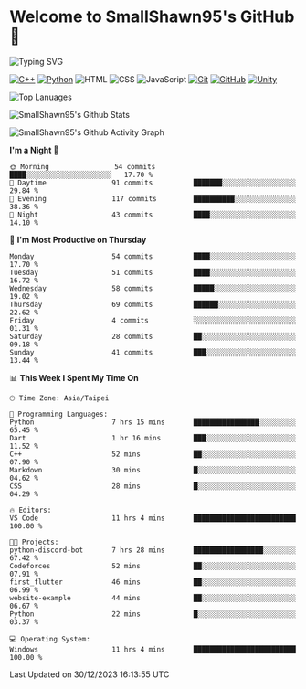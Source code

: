 # Welcome to SmallShawn95's GitHub 👋

![Typing SVG](https://readme-typing-svg.demolab.com/?lines=print("Hello,+world");cout+>>+"Hello,+world!";console.log("Hello,+world!")&center=true&size=22)

<!--
![GitHub User's Stars](https://img.shields.io/github/stars/smallshawn95?color=orange&label=Stars&labelColor=yellow)
![GitHub Followers](https://img.shields.io/github/followers/smallshawn95?color=orange&label=Followers&labelColor=FFDBAC)
-->

<!-- https://shields.io/, https://simpleicons.org/ -->
[![C++](https://img.shields.io/badge/-C++-00599C?style=flat-square&logo=cplusplus)](https://cplusplus.com/)
[![Python](https://img.shields.io/badge/-Python-3776AB?style=flat-square&logo=python&logoColor=ffffff)](https://www.python.org/)
![HTML](https://img.shields.io/badge/-HTML-E34F26?style=flat-square&logo=html5&logoColor=ffffff)
![CSS](https://img.shields.io/badge/-CSS-1572B6?style=flat-square&logo=css3)
![JavaScript](https://img.shields.io/badge/-JavaScript-F7DF1E?style=flat-square&logo=javascript&logoColor=ffffff)
[![Git](https://img.shields.io/badge/-Git-f05032?style=flat-square&logo=git&logoColor=ffffff)](https://git-scm.com/)
[![GitHub](https://img.shields.io/badge/-GitHub-181717?style=flat-square&logo=github)](https://github.com/)
[![Unity](https://img.shields.io/badge/-Unity-000000?style=flat-square&logo=unity)](https://unity.com/)

![Top Lanuages](https://github-readme-stats.vercel.app/api/top-langs/?username=smallshawn95&theme=holi&layout=donut&size_weight=0.5&count_weight=0.5&exclude_repo=smallshawn95.github.io)

![SmallShawn95's Github Stats](https://github-readme-stats.vercel.app/api?username=smallshawn95&theme=holi&show_icons=true)

![SmallShawn95's Github Activity Graph](https://github-readme-activity-graph.vercel.app/graph?username=smallshawn95&theme=tokyo-night)

<!-- ![SmallShawn95's WakaTime Stats](https://github-readme-stats.vercel.app/api/wakatime?username=smallshawn95) -->
<!-- ![Repositorie Card](https://github-readme-stats.vercel.app/api/pin/?username=smallshawn95&repo=Python-Discord-Bot-Course&theme=holi) -->
<!-- ![Repositorie Card](https://github-readme-stats.vercel.app/api/pin/?username=smallshawn95&repo=ZeroJudge-Code&theme=holi) -->

<!--START_SECTION:waka-->
**I'm a Night 🦉** 

```text
🌞 Morning                54 commits          ████░░░░░░░░░░░░░░░░░░░░░   17.70 % 
🌆 Daytime                91 commits          ███████░░░░░░░░░░░░░░░░░░   29.84 % 
🌃 Evening                117 commits         ██████████░░░░░░░░░░░░░░░   38.36 % 
🌙 Night                  43 commits          ████░░░░░░░░░░░░░░░░░░░░░   14.10 % 
```
📅 **I'm Most Productive on Thursday** 

```text
Monday                   54 commits          ████░░░░░░░░░░░░░░░░░░░░░   17.70 % 
Tuesday                  51 commits          ████░░░░░░░░░░░░░░░░░░░░░   16.72 % 
Wednesday                58 commits          █████░░░░░░░░░░░░░░░░░░░░   19.02 % 
Thursday                 69 commits          ██████░░░░░░░░░░░░░░░░░░░   22.62 % 
Friday                   4 commits           ░░░░░░░░░░░░░░░░░░░░░░░░░   01.31 % 
Saturday                 28 commits          ██░░░░░░░░░░░░░░░░░░░░░░░   09.18 % 
Sunday                   41 commits          ███░░░░░░░░░░░░░░░░░░░░░░   13.44 % 
```


📊 **This Week I Spent My Time On** 

```text
🕑︎ Time Zone: Asia/Taipei

💬 Programming Languages: 
Python                   7 hrs 15 mins       ████████████████░░░░░░░░░   65.45 % 
Dart                     1 hr 16 mins        ███░░░░░░░░░░░░░░░░░░░░░░   11.52 % 
C++                      52 mins             ██░░░░░░░░░░░░░░░░░░░░░░░   07.90 % 
Markdown                 30 mins             █░░░░░░░░░░░░░░░░░░░░░░░░   04.62 % 
CSS                      28 mins             █░░░░░░░░░░░░░░░░░░░░░░░░   04.29 % 

🔥 Editors: 
VS Code                  11 hrs 4 mins       █████████████████████████   100.00 % 

🐱‍💻 Projects: 
python-discord-bot       7 hrs 28 mins       █████████████████░░░░░░░░   67.42 % 
Codeforces               52 mins             ██░░░░░░░░░░░░░░░░░░░░░░░   07.91 % 
first_flutter            46 mins             ██░░░░░░░░░░░░░░░░░░░░░░░   06.99 % 
website-example          44 mins             ██░░░░░░░░░░░░░░░░░░░░░░░   06.67 % 
Python                   22 mins             █░░░░░░░░░░░░░░░░░░░░░░░░   03.37 % 

💻 Operating System: 
Windows                  11 hrs 4 mins       █████████████████████████   100.00 % 
```


 Last Updated on 30/12/2023 16:13:55 UTC
<!--END_SECTION:waka-->

<!--
**smallshawn95/smallshawn95** is a ✨ _special_ ✨ repository because its `README.md` (this file) appears on your GitHub profile.

- 🔭 I’m currently working on ...
- 🌱 I’m currently learning ...
- 👯 I’m looking to collaborate on ...
- 🤔 I’m looking for help with ...
- 💬 Ask me about ...
- 📫 How to reach me: ...
- 😄 Pronouns: ...
- ⚡ Fun fact: ...
-->
